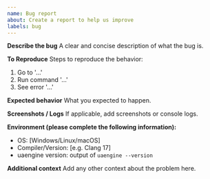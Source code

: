```yaml
---
name: Bug report
about: Create a report to help us improve
labels: bug
---
```


**Describe the bug**
A clear and concise description of what the bug is.

**To Reproduce**
Steps to reproduce the behavior:
1. Go to '...'
2. Run command '...'
3. See error '...'

**Expected behavior**
What you expected to happen.

**Screenshots / Logs**
If applicable, add screenshots or console logs.

**Environment (please complete the following information):**
- OS: [Windows/Linux/macOS]
- Compiler/Version: [e.g. Clang 17]
- uaengine version: output of `uaengine --version`

**Additional context**
Add any other context about the problem here.
